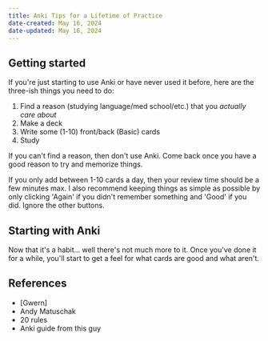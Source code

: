 ```yaml
---
title: Anki Tips for a Lifetime of Practice
date-created: May 16, 2024
date-updated: May 16, 2024
---
```


## Getting started

If you're just starting to use Anki or have never used it before, here are the three-ish things you need to do:

1. Find a reason (studying language/med school/etc.) that you *actually care about*
2. Make a deck
3. Write some (1-10) front/back (Basic) cards
4. Study

If you can't find a reason, then don't use Anki. Come back once you have a good reason to try and memorize things. 

If you only add between 1-10 cards a day, then your review time should be a few minutes max. I also recommend keeping things as simple as possible by only clicking 'Again' if you didn't remember something and 'Good' if you did. Ignore the other buttons.

## Starting with Anki

Now that it's a habit... well there's not much more to it. Once you've done it for a while, you'll start to get a feel for what cards are good and what aren't.

## References

- [Gwern]
- Andy Matuschak
- 20 rules
- Anki guide from this guy